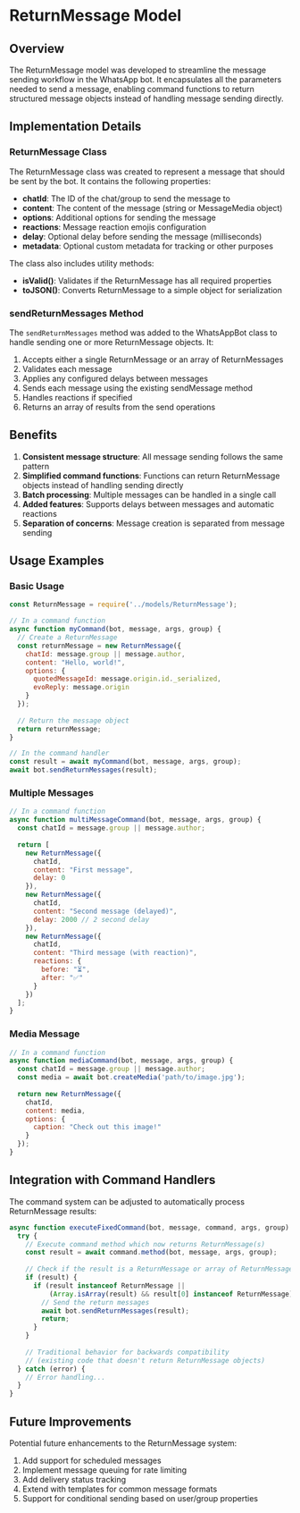 # ReturnMessage Model

## Overview

The ReturnMessage model was developed to streamline the message sending workflow in the WhatsApp bot. It encapsulates all the parameters needed to send a message, enabling command functions to return structured message objects instead of handling message sending directly.

## Implementation Details

### ReturnMessage Class

The ReturnMessage class was created to represent a message that should be sent by the bot. It contains the following properties:

- **chatId**: The ID of the chat/group to send the message to
- **content**: The content of the message (string or MessageMedia object)
- **options**: Additional options for sending the message
- **reactions**: Message reaction emojis configuration
- **delay**: Optional delay before sending the message (milliseconds)
- **metadata**: Optional custom metadata for tracking or other purposes

The class also includes utility methods:

- **isValid()**: Validates if the ReturnMessage has all required properties
- **toJSON()**: Converts ReturnMessage to a simple object for serialization

### sendReturnMessages Method

The `sendReturnMessages` method was added to the WhatsAppBot class to handle sending one or more ReturnMessage objects. It:

1. Accepts either a single ReturnMessage or an array of ReturnMessages
2. Validates each message
3. Applies any configured delays between messages
4. Sends each message using the existing sendMessage method
5. Handles reactions if specified
6. Returns an array of results from the send operations

## Benefits

1. **Consistent message structure**: All message sending follows the same pattern
2. **Simplified command functions**: Functions can return ReturnMessage objects instead of handling sending directly
3. **Batch processing**: Multiple messages can be handled in a single call
4. **Added features**: Supports delays between messages and automatic reactions
5. **Separation of concerns**: Message creation is separated from message sending

## Usage Examples

### Basic Usage

```javascript
const ReturnMessage = require('../models/ReturnMessage');

// In a command function
async function myCommand(bot, message, args, group) {
  // Create a ReturnMessage
  const returnMessage = new ReturnMessage({
    chatId: message.group || message.author,
    content: "Hello, world!",
    options: {
      quotedMessageId: message.origin.id._serialized,
      evoReply: message.origin
    }
  });
  
  // Return the message object
  return returnMessage;
}

// In the command handler
const result = await myCommand(bot, message, args, group);
await bot.sendReturnMessages(result);
```

### Multiple Messages

```javascript
// In a command function
async function multiMessageCommand(bot, message, args, group) {
  const chatId = message.group || message.author;
  
  return [
    new ReturnMessage({
      chatId,
      content: "First message",
      delay: 0
    }),
    new ReturnMessage({
      chatId,
      content: "Second message (delayed)",
      delay: 2000 // 2 second delay
    }),
    new ReturnMessage({
      chatId,
      content: "Third message (with reaction)",
      reactions: {
        before: "⏳",
        after: "✅"
      }
    })
  ];
}
```

### Media Message

```javascript
// In a command function
async function mediaCommand(bot, message, args, group) {
  const chatId = message.group || message.author;
  const media = await bot.createMedia('path/to/image.jpg');
  
  return new ReturnMessage({
    chatId,
    content: media,
    options: {
      caption: "Check out this image!"
    }
  });
}
```

## Integration with Command Handlers

The command system can be adjusted to automatically process ReturnMessage results:

```javascript
async function executeFixedCommand(bot, message, command, args, group) {
  try {
    // Execute command method which now returns ReturnMessage(s)
    const result = await command.method(bot, message, args, group);
    
    // Check if the result is a ReturnMessage or array of ReturnMessages
    if (result) {
      if (result instanceof ReturnMessage || 
          (Array.isArray(result) && result[0] instanceof ReturnMessage)) {
        // Send the return messages
        await bot.sendReturnMessages(result);
        return;
      }
    }
    
    // Traditional behavior for backwards compatibility
    // (existing code that doesn't return ReturnMessage objects)
  } catch (error) {
    // Error handling...
  }
}
```

## Future Improvements

Potential future enhancements to the ReturnMessage system:

1. Add support for scheduled messages
2. Implement message queuing for rate limiting
3. Add delivery status tracking
4. Extend with templates for common message formats
5. Support for conditional sending based on user/group properties